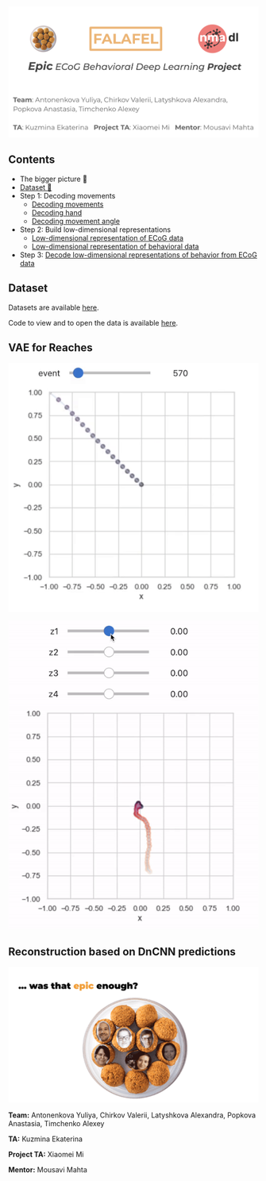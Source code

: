 ![](blog/header.png)

## Contents
 - The bigger picture 🌌
 - [Dataset 🧠](#Dataset)
 - Step 1: Decoding movements
   - [Decoding movements]()
   - [Decoding hand]()
   - [Decoding movement angle]()
 - Step 2: Build low-dimensional representations
   - [Low-dimensional representation of ECoG data]()
   - [Low-dimensional representation of behavioral data](#vae-for-reaches)
 - Step 3: [Decode low-dimensional representations of behavior from ECoG data](#reconstruction-based-on-dncnn-predictions)




## Dataset
Datasets are available [here](https://dandiarchive.org/dandiset/000055/0.220127.0436/files?location=).

Code to view and to open the data is available [here](https://github.com/BruntonUWBio/ajile12-nwb-data).



## VAE for Reaches


![](blog/reaches_analysis/reach_examples.gif)


![](blog/reaches_analysis/reach_z_values.gif)

## Reconstruction based on DnCNN predictions



![](blog/bottom.png)


**Team:** Antonenkova Yuliya, Chirkov Valerii, Latyshkova Alexandra, Popkova Anastasia, Timchenko Alexey

**TA:** Kuzmina Ekaterina

**Project TA:** Xiaomei Mi

**Mentor:** Mousavi Mahta